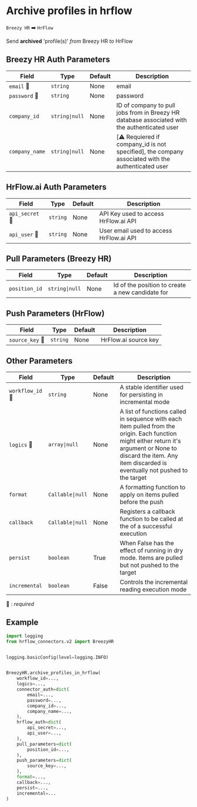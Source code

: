 # Archive profiles in hrflow
`Breezy HR` :arrow_right: `HrFlow`

Send **archived** 'profile(s)' _from_ Breezy HR _to_ HrFlow



## Breezy HR Auth Parameters

| Field | Type | Default | Description |
| ----- | ---- | ------- | ----------- |
| `email` :red_circle: | `string` | None | email |
| `password` :red_circle: | `string` | None | password |
| `company_id`  | `string\|null` | None | ID of company to pull jobs from in Breezy HR database associated with the authenticated user |
| `company_name`  | `string\|null` | None | [⚠️ Requiered if company_id is not specified], the company associated with the authenticated user |

## HrFlow.ai Auth Parameters

| Field | Type | Default | Description |
| ----- | ---- | ------- | ----------- |
| `api_secret` :red_circle: | `string` | None | API Key used to access HrFlow.ai API |
| `api_user` :red_circle: | `string` | None | User email used to access HrFlow.ai API |

## Pull Parameters (Breezy HR)

| Field | Type | Default | Description |
| ----- | ---- | ------- | ----------- |
| `position_id`  | `string\|null` | None | Id of the position to create a new candidate for |

## Push Parameters (HrFlow)

| Field | Type | Default | Description |
| ----- | ---- | ------- | ----------- |
| `source_key` :red_circle: | `string` | None | HrFlow.ai source key |

## Other Parameters

| Field | Type | Default | Description |
| ----- | ---- | ------- | ----------- |
| `workflow_id` :red_circle: | `string` | None | A stable identifier used for persisting in incremental mode |
| `logics` :red_circle: | `array\|null` | None | A list of functions called in sequence with each item pulled from the origin. Each function might either return it's argument or None to discard the item. Any item discarded is eventually not pushed to the target |
| `format`  | `Callable\|null` | None | A formatting function to apply on items pulled before the push |
| `callback`  | `Callable\|null` | None | Registers a callback function to be called at the of a successful execution |
| `persist`  | `boolean` | True | When False has the effect of running in dry mode. Items are pulled but not pushed to the target |
| `incremental`  | `boolean` | False | Controls the incremental reading execution mode |

:red_circle: : *required*

## Example

```python
import logging
from hrflow_connectors.v2 import BreezyHR


logging.basicConfig(level=logging.INFO)


BreezyHR.archive_profiles_in_hrflow(
    workflow_id=...,
    logics=...,
    connector_auth=dict(
        email=...,
        password=...,
        company_id=...,
        company_name=...,
    ),
    hrflow_auth=dict(
        api_secret=...,
        api_user=...,
    ),
    pull_parameters=dict(
        position_id=...,
    ),
    push_parameters=dict(
        source_key=...,
    ),
    format=...,
    callback=...,
    persist=...,
    incremental=...
)
```